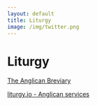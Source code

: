 ```yaml
---
layout: default
title: Liturgy
image: /img/twitter.png
---
```

# Liturgy

[The Anglican Breviary](https://www.anglicanbreviary.net/)

[liturgy.io - Anglican services](http://www.liturgy.io/anglican?hour=11&day=25&month=7&year=2021&minute=4&style=LINED&trans=KJV&psalt=DEF&lect=ONE&plect=ONE)
